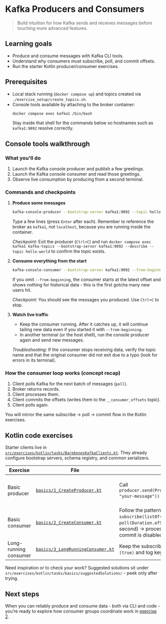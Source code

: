# Kafka Producers and Consumers

> Build intuition for how Kafka sends and receives messages before touching more advanced features.

## Learning goals
- Produce and consume messages with Kafka CLI tools.
- Understand why consumers must subscribe, poll, and commit offsets.
- Run the starter Kotlin producer/consumer exercises.

## Prerequisites
- Local stack running (`docker compose up`) and topics created via `./exercise_setup/create_topics.sh`.
- Console tools available by attaching to the broker container:
  ```bash
  docker compose exec kafka1 /bin/bash
  ```
  Stay inside that shell for the commands below so hostnames such as `kafka1:9092` resolve correctly.

## Console tools walkthrough

### What you'll do
1. Launch the Kafka console producer and publish a few greetings.
2. Launch the Kafka console consumer and read those greetings.
3. Observe live consumption by producing from a second terminal.

### Commands and checkpoints
1. **Produce some messages**
   ```bash
   kafka-console-producer --bootstrap-server kafka1:9092 --topic hello-world
   ```
   Type a few lines (press `Enter` after each). Remember to reference the broker as `kafka1`, not `localhost`, because you are running inside the container.

   _Checkpoint_: Exit the producer (`Ctrl+C`) and run `docker compose exec kafka1 kafka-topics --bootstrap-server kafka1:9092 --describe --topic hello-world` to confirm the topic exists.

2. **Consume everything from the start**
   ```bash
   kafka-console-consumer --bootstrap-server kafka1:9092 --from-beginning --topic hello-world
   ```
   If you omit `--from-beginning`, the consumer starts at the latest offset and shows nothing for historical data - this is the first gotcha many new users hit.

   _Checkpoint_: You should see the messages you produced. Use `Ctrl+C` to stop.

3. **Watch live traffic**
   - Keep the consumer running. After it catches up, it will continue tailing new data even if you started it with `--from-beginning`.
   - In another terminal (or the host shell), run the console producer again and send new messages.

   _Troubleshooting_: If the consumer stops receiving data, verify the topic name and that the original consumer did not exit due to a typo (look for errors in its terminal).

### How the consumer loop works (concept recap)
1. Client polls Kafka for the next batch of messages (`poll`).
2. Broker returns records.
3. Client processes them.
4. Client commits the offsets (writes them to the `__consumer_offsets` topic).
5. Client polls again.

You will mirror the same subscribe → poll → commit flow in the Kotlin exercises.

## Kotlin code exercises

Starter clients live in [`src/exercises/kotlin/tasks/BarebonesKafkaClients.kt`](../src/exercises/kotlin/tasks/BarebonesKafkaClients.kt). They already configure bootstrap servers, schema registry, and common serializers.

| Exercise | File | Hint | Verify |
| - | - | - | - |
| Basic producer | [`basics/1_CreateProducer.kt`](../src/exercises/kotlin/tasks/basics/1_CreateProducer.kt) | Call `producer.send(ProducerRecord(Constants.TOPIC_NAME, "your-message"))` inside the provided `use` block. | Run `./gradlew runKotlinClass -PmainClass=tasks._1_CreateProducerKt` (adjust the class path if needed) and consume the topic with the console consumer to confirm the write. |
| Basic consumer | [`basics/2_CreateConsumer.kt`](../src/exercises/kotlin/tasks/basics/2_CreateConsumer.kt) | Follow the pattern `subscribe(listOf(Constants.TOPIC_NAME))` → `poll(Duration.ofSeconds(1))` (waits up to one second) → process records → `commitSync()`. Auto-commit is disabled in the helper to make this explicit. | Produce a message, run the class, and ensure it prints the record. Rerun without new messages to confirm the committed offsets prevent duplicates. |
| Long-running consumer | [`basics/3_LongRunningConsumer.kt`](../src/exercises/kotlin/tasks/basics/3_LongRunningConsumer.kt) | Keep the subscribe → poll → commit loop inside `while (true)` and log keys/values so you see live updates. | Let it run while you publish messages via the console producer; new records should appear immediately. |

Need inspiration or to check your work? Suggested solutions sit under `src/exercises/kotlin/tasks/basics/suggestedSolutions/` - peek only after trying.

## Next steps
When you can reliably produce and consume data - both via CLI and code - you’re ready to explore how consumer groups coordinate work in [exercise 2](2_kafka-consumer-groups.md).

